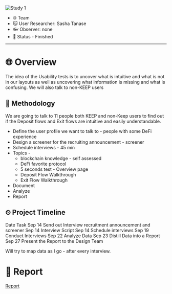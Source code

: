 ![Study 1](https://user-images.githubusercontent.com/40768736/191753911-280e3b1d-7fde-4e29-a301-2b48873e5eaa.png)

* 🌐 Team
* 🐱 User Researcher: Sasha Tanase
* 👓 Observer: none
* 🚀 Status -  Finished

---
# 🌐 Overview

The idea of the Usability tests is to uncover what is intuitive and what is not in our layouts as well as uncovering what information is missing and what is confusing. 
We will also talk to non-KEEP users

## 💬 Methodology

We are going to talk to 11 people both KEEP and non-Keep users to find out if the Deposit flows and Exit flows are intuitive and easily understandable.
* Define the user profile we want to talk to - people with some DeFi experience
* Design a screener for the recruiting announcement - screener
* Schedule interviews - 45 min 
* Topics - 
  * blockchain knowledge - self assessed
  * DeFi favorite protocol
  * 5 seconds test - Overview page
  * Deposit Flow Walkthrough
  * Exit Flow Walkthrough
* Document
* Analyze
* Report

## ⏲ Project Timeline

Date	Task
Sep 14	Send out Interview recruitment announcement and screener
Sep 14	Interview Script
Sep 14	Schedule interviews
Sep 19	Conduct Interviews
Sep 22	Analyze Data
Sep 23	Distill Data into a Report
Sep 27	Present the Report to the Design Team

 Will try to map data as I go - after every interview. 

# 🦄 Report 

[Report](./Keep%20Iterative%20User%20Research%20Github.pdf)
